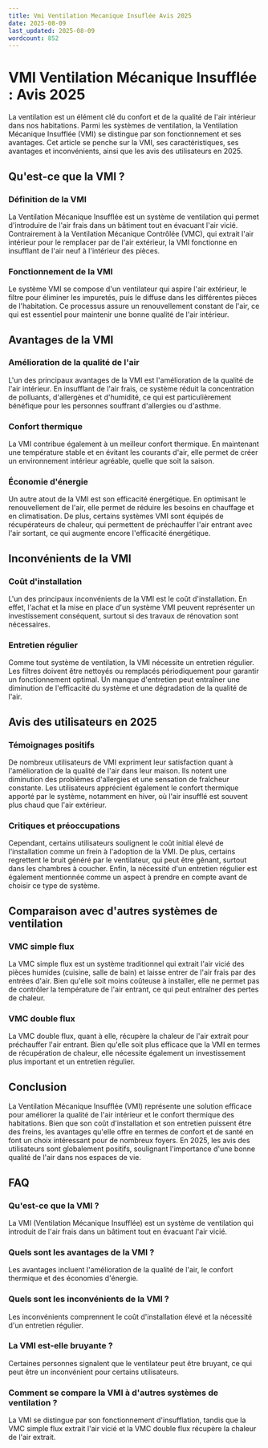 ```yaml
---
title: Vmi Ventilation Mecanique Insuflée Avis 2025
date: 2025-08-09
last_updated: 2025-08-09
wordcount: 852
---
```


# VMI Ventilation Mécanique Insufflée : Avis 2025

La ventilation est un élément clé du confort et de la qualité de l'air intérieur dans nos habitations. Parmi les systèmes de ventilation, la Ventilation Mécanique Insufflée (VMI) se distingue par son fonctionnement et ses avantages. Cet article se penche sur la VMI, ses caractéristiques, ses avantages et inconvénients, ainsi que les avis des utilisateurs en 2025.

## Qu'est-ce que la VMI ?

### Définition de la VMI

La Ventilation Mécanique Insufflée est un système de ventilation qui permet d'introduire de l'air frais dans un bâtiment tout en évacuant l'air vicié. Contrairement à la Ventilation Mécanique Contrôlée (VMC), qui extrait l'air intérieur pour le remplacer par de l'air extérieur, la VMI fonctionne en insufflant de l'air neuf à l'intérieur des pièces.

### Fonctionnement de la VMI

Le système VMI se compose d'un ventilateur qui aspire l'air extérieur, le filtre pour éliminer les impuretés, puis le diffuse dans les différentes pièces de l'habitation. Ce processus assure un renouvellement constant de l'air, ce qui est essentiel pour maintenir une bonne qualité de l'air intérieur.

## Avantages de la VMI

### Amélioration de la qualité de l'air

L'un des principaux avantages de la VMI est l'amélioration de la qualité de l'air intérieur. En insufflant de l'air frais, ce système réduit la concentration de polluants, d'allergènes et d'humidité, ce qui est particulièrement bénéfique pour les personnes souffrant d'allergies ou d'asthme.

### Confort thermique

La VMI contribue également à un meilleur confort thermique. En maintenant une température stable et en évitant les courants d'air, elle permet de créer un environnement intérieur agréable, quelle que soit la saison.

### Économie d'énergie

Un autre atout de la VMI est son efficacité énergétique. En optimisant le renouvellement de l'air, elle permet de réduire les besoins en chauffage et en climatisation. De plus, certains systèmes VMI sont équipés de récupérateurs de chaleur, qui permettent de préchauffer l'air entrant avec l'air sortant, ce qui augmente encore l'efficacité énergétique.

## Inconvénients de la VMI

### Coût d'installation

L'un des principaux inconvénients de la VMI est le coût d'installation. En effet, l'achat et la mise en place d'un système VMI peuvent représenter un investissement conséquent, surtout si des travaux de rénovation sont nécessaires.

### Entretien régulier

Comme tout système de ventilation, la VMI nécessite un entretien régulier. Les filtres doivent être nettoyés ou remplacés périodiquement pour garantir un fonctionnement optimal. Un manque d'entretien peut entraîner une diminution de l'efficacité du système et une dégradation de la qualité de l'air.

## Avis des utilisateurs en 2025

### Témoignages positifs

De nombreux utilisateurs de VMI expriment leur satisfaction quant à l'amélioration de la qualité de l'air dans leur maison. Ils notent une diminution des problèmes d'allergies et une sensation de fraîcheur constante. Les utilisateurs apprécient également le confort thermique apporté par le système, notamment en hiver, où l'air insufflé est souvent plus chaud que l'air extérieur.

### Critiques et préoccupations

Cependant, certains utilisateurs soulignent le coût initial élevé de l'installation comme un frein à l'adoption de la VMI. De plus, certains regrettent le bruit généré par le ventilateur, qui peut être gênant, surtout dans les chambres à coucher. Enfin, la nécessité d'un entretien régulier est également mentionnée comme un aspect à prendre en compte avant de choisir ce type de système.

## Comparaison avec d'autres systèmes de ventilation

### VMC simple flux

La VMC simple flux est un système traditionnel qui extrait l'air vicié des pièces humides (cuisine, salle de bain) et laisse entrer de l'air frais par des entrées d'air. Bien qu'elle soit moins coûteuse à installer, elle ne permet pas de contrôler la température de l'air entrant, ce qui peut entraîner des pertes de chaleur.

### VMC double flux

La VMC double flux, quant à elle, récupère la chaleur de l'air extrait pour préchauffer l'air entrant. Bien qu'elle soit plus efficace que la VMI en termes de récupération de chaleur, elle nécessite également un investissement plus important et un entretien régulier.

## Conclusion

La Ventilation Mécanique Insufflée (VMI) représente une solution efficace pour améliorer la qualité de l'air intérieur et le confort thermique des habitations. Bien que son coût d'installation et son entretien puissent être des freins, les avantages qu'elle offre en termes de confort et de santé en font un choix intéressant pour de nombreux foyers. En 2025, les avis des utilisateurs sont globalement positifs, soulignant l'importance d'une bonne qualité de l'air dans nos espaces de vie.

## FAQ

### Qu'est-ce que la VMI ?

La VMI (Ventilation Mécanique Insufflée) est un système de ventilation qui introduit de l'air frais dans un bâtiment tout en évacuant l'air vicié.

### Quels sont les avantages de la VMI ?

Les avantages incluent l'amélioration de la qualité de l'air, le confort thermique et des économies d'énergie.

### Quels sont les inconvénients de la VMI ?

Les inconvénients comprennent le coût d'installation élevé et la nécessité d'un entretien régulier.

### La VMI est-elle bruyante ?

Certaines personnes signalent que le ventilateur peut être bruyant, ce qui peut être un inconvénient pour certains utilisateurs.

### Comment se compare la VMI à d'autres systèmes de ventilation ?

La VMI se distingue par son fonctionnement d'insufflation, tandis que la VMC simple flux extrait l'air vicié et la VMC double flux récupère la chaleur de l'air extrait.